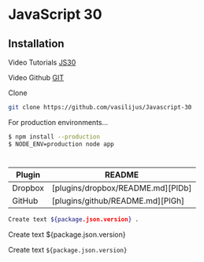 # JavaScript 30

## Installation

Video Tutorials [JS30](https://www.google.com/url?sa=t&rct=j&q=&esrc=s&source=web&cd=2&cad=rja&uact=8&ved=2ahUKEwiy48SLj5DlAhUrRBUIHakoBhQQwqsBMAF6BAgJEAQ&url=https%3A%2F%2Fwww.youtube.com%2Fwatch%3Fv%3DVuN8qwZoego&usg=AOvVaw2UfIDOZVbkB5vLvHvlaXze) 

Video Github [GIT](https://www.google.com/url?sa=t&rct=j&q=&esrc=s&source=web&cd=12&cad=rja&uact=8&ved=2ahUKEwiy48SLj5DlAhUrRBUIHakoBhQQFjALegQIARAB&url=https%3A%2F%2Fgithub.com%2Fwesbos%2FJavaScript30&usg=AOvVaw0tIPmVWt-5_NrhIO-sMN2H) 

Clone

```sh
git clone https://github.com/vasilijus/Javascript-30
```

For production environments...

```sh
$ npm install --production
$ NODE_ENV=production node app
```

#
| Plugin | README |
| ------ | ------ |
| Dropbox | [plugins/dropbox/README.md][PlDb] |
| GitHub | [plugins/github/README.md][PlGh] |


```sh
Create text ${package.json.version} .
```
Create text ${package.json.version}

Create text `${package.json.version}` 
